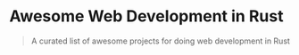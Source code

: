 # Awesome Web Development in Rust

> A curated list of awesome projects for doing web development in Rust
